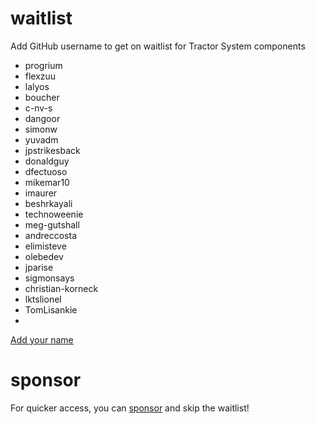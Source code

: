 # waitlist
Add GitHub username to get on waitlist for Tractor System components

* progrium
* flexzuu
* lalyos
* boucher
* c-nv-s
* dangoor
* simonw
* yuvadm
* jpstrikesback
* donaldguy
* dfectuoso
* mikemar10
* imaurer
* beshrkayali
* technoweenie
* meg-gutshall
* andreccosta
* elimisteve
* olebedev
* jparise
* sigmonsays
* christian-korneck
* lktslionel
* TomLisankie
* 

[Add your name](https://github.com/tractordev/waitlist/edit/main/README.md)

# sponsor
For quicker access, you can [sponsor](https://github.com/sponsors/progrium) and skip the waitlist!
